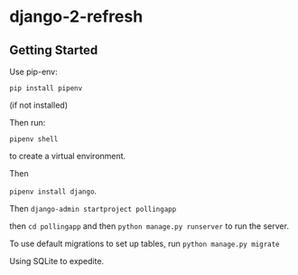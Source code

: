 # django-2-refresh

## Getting Started

Use pip-env: 

`pip install pipenv`

(if not installed)

Then run: 

`pipenv shell`

to create a virtual environment.

Then 

`pipenv install django`.

Then `django-admin startproject pollingapp`

then `cd pollingapp` and then `python manage.py runserver` to run the server.

To use default migrations to set up tables, run `python manage.py migrate`

Using SQLite to expedite.